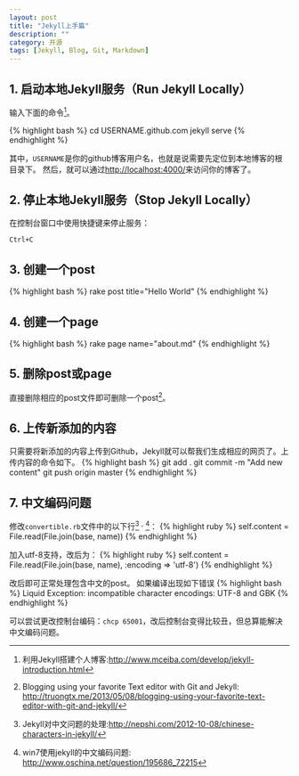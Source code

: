 ```yaml
---
layout: post
title: "Jekyll上手篇"
description: ""
category: 开源
tags: [Jekyll, Blog, Git, Markdown]
---
```


## 1. 启动本地Jekyll服务（Run Jekyll Locally）
输入下面的命令[^chengxuyuan]。

{% highlight bash %}
cd USERNAME.github.com
jekyll serve
{% endhighlight %}

其中，`USERNAME`是你的github博客用户名，也就是说需要先定位到本地博客的根目录下。
然后，就可以通过<http://localhost:4000/>来访问你的博客了。

## 2. 停止本地Jekyll服务（Stop Jekyll Locally）
在控制台窗口中使用快捷键来停止服务：

    Ctrl+C

## 3. 创建一个post
{% highlight bash %}
rake post title="Hello World"
 {% endhighlight %}
 
## 4. 创建一个page
 {% highlight bash %}
rake page name="about.md"
 {% endhighlight %}
 
## 5. 删除post或page
直接删除相应的post文件即可删除一个post[^truong]。

## 6. 上传新添加的内容
只需要将新添加的内容上传到Github，Jekyll就可以帮我们生成相应的网页了。上传内容的命令如下。
 {% highlight bash %}
git add .
git commit -m "Add new content"
git push origin master
 {% endhighlight %}
 
## 7. 中文编码问题
修改`convertible.rb`文件中的以下行[^Neptune] <sup>,</sup> [^oschina]：
{% highlight ruby %}
self.content = File.read(File.join(base, name))
{% endhighlight %} 

加入utf-8支持，改后为：
{% highlight ruby %}
self.content = File.read(File.join(base, name), :encoding => 'utf-8')
{% endhighlight %}

改后即可正常处理包含中文的post。
如果编译出现如下错误
{% highlight bash %}
Liquid Exception: incompatible character encodings: UTF-8 and GBK
{% endhighlight %}

可以尝试更改控制台编码：``chcp 65001``，改后控制台变得比较丑，但总算能解决中文编码问题。

[^chengxuyuan]: 利用Jekyll搭建个人博客:<http://www.mceiba.com/develop/jekyll-introduction.html>
[^oschina]: win7使用jekyll的中文编码问题: <http://www.oschina.net/question/195686_72215>
[^Neptune]: Jekyll对中文问题的处理:<http://nepshi.com/2012-10-08/chinese-characters-in-jekyll/>
[^truong]: Blogging using your favorite Text editor with Git and Jekyll: <http://truongtx.me/2013/05/08/blogging-using-your-favorite-text-editor-with-git-and-jekyll/>